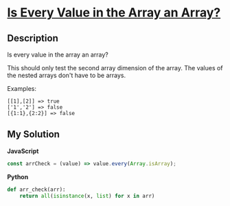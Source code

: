 # [Is Every Value in the Array an Array?](https://www.codewars.com/kata/582c81d982a0a65424000201)

## Description

Is every value in the array an array?

This should only test the second array dimension of the array. The values of the nested arrays don't have to be arrays.

Examples:

```
[[1],[2]] => true
['1','2'] => false
[{1:1},{2:2}] => false
```

## My Solution

**JavaScript**

```js
const arrCheck = (value) => value.every(Array.isArray);
```

**Python**

```py
def arr_check(arr):
    return all(isinstance(x, list) for x in arr)
```
